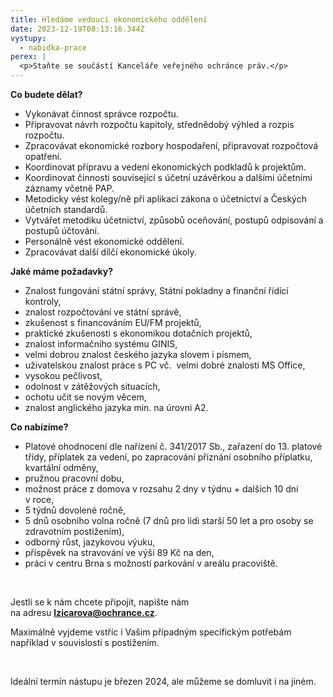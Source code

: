 ```yaml
---
title: Hledáme vedoucí ekonomického oddělení
date: 2023-12-19T08:13:16.344Z
vystupy:
  - nabidka-prace
perex: |
  <p>Staňte se součástí Kanceláře veřejného ochránce práv.</p>
---
```

<p><strong>Co budete dělat?</strong></p>

<ul>
	<li>Vykonávat činnost správce rozpočtu.</li>
	<li>Připravovat návrh rozpočtu kapitoly, střednědobý výhled a rozpis rozpočtu.</li>
	<li>Zpracovávat ekonomické rozbory hospodaření, připravovat rozpočtová opatření.</li>
	<li>Koordinovat přípravu a vedení ekonomických podkladů k&nbsp;projektům.</li>
	<li>Koordinovat činnosti související s&nbsp;účetní uzávěrkou a dalšími účetními&nbsp; záznamy včetně PAP.</li>
	<li>Metodicky vést kolegy/ně při aplikaci zákona o účetnictví a Českých účetních standardů.</li>
	<li>Vytvářet metodiku účetnictví, způsobů oceňování, postupů odpisování a postupů účtování.</li>
	<li>Personálně vést ekonomické oddělení.</li>
	<li>Zpracovávat další dílčí ekonomické úkoly.</li>
</ul>

<p><strong>Jaké máme požadavky?</strong></p>

<ul>
	<li>Znalost fungování státní správy, Státní pokladny a finanční řídící kontroly,</li>
	<li>znalost rozpočtování ve státní správě,</li>
	<li>zkušenost s financováním EU/FM projektů,</li>
	<li>praktické zkušenosti s ekonomikou dotačních projektů,</li>
	<li>znalost informačního systému GINIS,</li>
	<li>velmi dobrou znalost českého jazyka slovem i písmem,</li>
	<li>uživatelskou znalost práce s&nbsp;PC vč.&nbsp; velmi dobré znalosti MS Office,</li>
	<li>vysokou pečlivost,</li>
	<li>odolnost v zátěžových situacích,</li>
	<li>ochotu učit se novým věcem,</li>
	<li>znalost anglického jazyka min. na úrovni A2.</li>
</ul>

<p><strong>Co nabízíme?</strong></p>

<ul>
	<li>Platové ohodnocení dle nařízení č.&nbsp;341/2017 Sb., zařazení do&nbsp;13. platové třídy, příplatek za vedení, po&nbsp;zapracování přiznání osobního příplatku, kvartální odměny,</li>
	<li>pružnou pracovní dobu,</li>
	<li>možnost práce z&nbsp;domova v&nbsp;rozsahu 2 dny v&nbsp;týdnu + dalších 10 dní v&nbsp;roce,</li>
	<li>5 týdnů dovolené ročně,</li>
	<li>5 dnů osobního volna ročně (7 dnů pro lidi starší 50 let a pro osoby se zdravotním postižením),</li>
	<li>odborný růst, jazykovou výuku,</li>
	<li>příspěvek na stravování ve výši 89 Kč na den,</li>
	<li>práci v&nbsp;centru Brna s&nbsp;možností parkování v&nbsp;areálu pracoviště.</li>
</ul>

<p>&nbsp;</p>

<p>Jestli se k&nbsp;nám chcete připojit, napište nám na&nbsp;adresu&nbsp;<a href="mailto:lzicarova@ochrance.cz"><strong>lzicarova@ochrance.cz</strong></a>.</p>

<p>Maximálně vyjdeme vstříc i Vašim případným specifickým potřebám například v&nbsp;souvislosti s&nbsp;postižením.</p>

<p>&nbsp;</p>

<p>Ideální termín nástupu je březen 2024, ale můžeme se domluvit i na jiném.</p>

<p>&nbsp;</p>

<p>&nbsp;</p>

<p>&nbsp;</p>

<p>&nbsp;</p>
